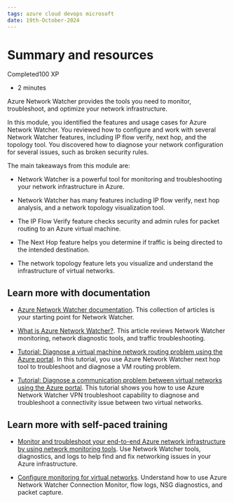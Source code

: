 ```yaml
---
tags: azure cloud devops microsoft
date: 19th-October-2024
---
```


# Summary and resources

Completed100 XP

- 2 minutes

Azure Network Watcher provides the tools you need to monitor, troubleshoot, and optimize your network infrastructure.

In this module, you identified the features and usage cases for Azure Network Watcher. You reviewed how to configure and work with several Network Watcher features, including IP flow verify, next hop, and the topology tool. You discovered how to diagnose your network configuration for several issues, such as broken security rules.

The main takeaways from this module are:

- Network Watcher is a powerful tool for monitoring and troubleshooting your network infrastructure in Azure.
    
- Network Watcher has many features including IP flow verify, next hop analysis, and a network topology visualization tool.
    
- The IP Flow Verify feature checks security and admin rules for packet routing to an Azure virtual machine.
    
- The Next Hop feature helps you determine if traffic is being directed to the intended destination.
    
- The network topology feature lets you visualize and understand the infrastructure of virtual networks.
    

## Learn more with documentation

- [Azure Network Watcher documentation](https://learn.microsoft.com/en-us/azure/network-watcher/). This collection of articles is your starting point for Network Watcher.
    
- [What is Azure Network Watcher?](https://learn.microsoft.com/en-us/azure/network-watcher/network-watcher-overview). This article reviews Network Watcher monitoring, network diagnostic tools, and traffic troubleshooting.
    
- [Tutorial: Diagnose a virtual machine network routing problem using the Azure portal](https://learn.microsoft.com/en-us/azure/network-watcher/diagnose-vm-network-routing-problem). In this tutorial, you use Azure Network Watcher next hop tool to troubleshoot and diagnose a VM routing problem.
    
- [Tutorial: Diagnose a communication problem between virtual networks using the Azure portal](https://learn.microsoft.com/en-us/azure/network-watcher/diagnose-communication-problem-between-networks). This tutorial shows you how to use Azure Network Watcher VPN troubleshoot capability to diagnose and troubleshoot a connectivity issue between two virtual networks.
    

## Learn more with self-paced training

- [Monitor and troubleshoot your end-to-end Azure network infrastructure by using network monitoring tools](https://learn.microsoft.com/en-us/training/modules/troubleshoot-azure-network-infrastructure/). Use Network Watcher tools, diagnostics, and logs to help find and fix networking issues in your Azure infrastructure.
    
- [Configure monitoring for virtual networks](https://learn.microsoft.com/en-us/training/modules/configure-monitoring-virtual-networks). Understand how to use Azure Network Watcher Connection Monitor, flow logs, NSG diagnostics, and packet capture.